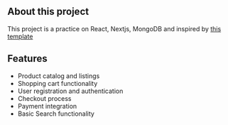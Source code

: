 ## About this project

This project is a practice on React, Nextjs, MongoDB and inspired by [this template](https://www.figma.com/community/file/1196354278225525048)

## Features

- Product catalog and listings
- Shopping cart functionality
- User registration and authentication
- Checkout process
- Payment integration
- Basic Search functionality
